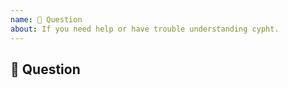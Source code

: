 ```yaml
---
name: 💬 Question
about: If you need help or have trouble understanding cypht.
---
```


## 💬 Question
<!-- Describe your Question in detail. Include screenshots and drawings if needed. -->
